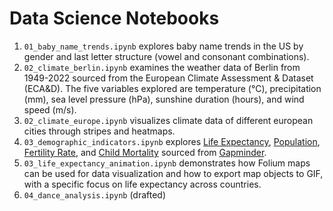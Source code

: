 # Data Science Notebooks

1. `01_baby_name_trends.ipynb` explores baby name trends in the US by gender and last letter structure (vowel and consonant combinations).
2. `02_climate_berlin.ipynb` examines the weather data of Berlin from 1949-2022 sourced from the European Climate Assessment & Dataset (ECA&D). The five variables explored are temperature (°C), precipitation (mm), sea level pressure (hPa), sunshine duration (hours), and wind speed (m/s).
3. `02_climate_europe.ipynb` visualizes climate data of different european cities through stripes and heatmaps.
4. `03_demographic_indicators.ipynb` explores [Life Expectancy](https://www.gapminder.org/tag/life-expectancy/), [Population](https://www.gapminder.org/data/documentation/gd003/), [Fertility Rate](https://www.gapminder.org/tag/fertility-rate/), and [Child Mortality](https://www.gapminder.org/data/documentation/gd005/) sourced from [Gapminder](https://www.gapminder.org/data/).
5. `03_life_expectancy_animation.ipynb` demonstrates how Folium maps can be used for data visualization and how to export map objects to GIF, with a specific focus on life expectancy across countries.
6. `04_dance_analysis.ipynb` (drafted)